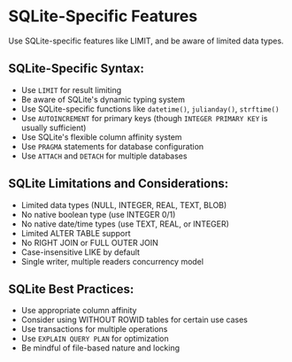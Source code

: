 # SQLite-Specific Features

Use SQLite-specific features like LIMIT, and be aware of limited data types.

## SQLite-Specific Syntax:
- Use `LIMIT` for result limiting
- Be aware of SQLite's dynamic typing system
- Use SQLite-specific functions like `datetime()`, `julianday()`, `strftime()`
- Use `AUTOINCREMENT` for primary keys (though `INTEGER PRIMARY KEY` is usually sufficient)
- Use SQLite's flexible column affinity system
- Use `PRAGMA` statements for database configuration
- Use `ATTACH` and `DETACH` for multiple databases

## SQLite Limitations and Considerations:
- Limited data types (NULL, INTEGER, REAL, TEXT, BLOB)
- No native boolean type (use INTEGER 0/1)
- No native date/time types (use TEXT, REAL, or INTEGER)
- Limited ALTER TABLE support
- No RIGHT JOIN or FULL OUTER JOIN
- Case-insensitive LIKE by default
- Single writer, multiple readers concurrency model

## SQLite Best Practices:
- Use appropriate column affinity
- Consider using WITHOUT ROWID tables for certain use cases
- Use transactions for multiple operations
- Use `EXPLAIN QUERY PLAN` for optimization
- Be mindful of file-based nature and locking